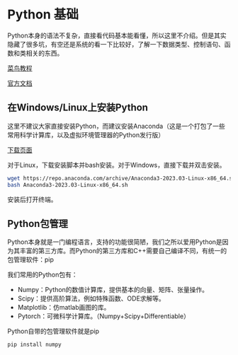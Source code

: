 # Python 基础

Python本身的语法不复杂，直接看代码基本能看懂，所以这里不介绍。但是其实隐藏了很多坑，有空还是系统的看一下比较好，了解一下数据类型、控制语句、函数和类相关的东西。

[菜鸟教程](https://www.runoob.com/python/python-tutorial.html)

[官方文档](https://docs.python.org/zh-cn/3/)

## 在Windows/Linux上安装Python

这里不建议大家直接安装Python，而建议安装Anaconda（这是一个打包了一些常用科学计算库，以及虚拟环境管理器的Python发行版）

[下载页面](https://www.anaconda.com/products/distribution)

对于Linux，下载安装脚本并bash安装。对于Windows，直接下载并双击安装。

```bash
wget https://repo.anaconda.com/archive/Anaconda3-2023.03-Linux-x86_64.sh
bash Anaconda3-2023.03-Linux-x86_64.sh
```

安装后打开终端。

## Python包管理

Python本身就是一门编程语言，支持的功能很简陋，我们之所以爱用Python是因为其丰富的第三方库。而Python的第三方库和C++需要自己编译不同，有统一的包管理软件：pip

我们常用的Python包有：

* Numpy：Python的数值计算库，提供基本的向量、矩阵、张量操作。
* Scipy：提供高阶算法，例如特殊函数、ODE求解等。
* Matplotlib：仿matlab画图的库。
* Pytorch：可微科学计算库。（Numpy+Scipy+Differentiable）

Python自带的包管理软件就是pip

```bash
pip install numpy
```
